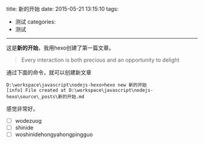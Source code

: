 title: 新的开始
date: 2015-05-21 13:15:10
tags:
- 测试
categories:
- 测试
---

这是**新的开始**，我用hexo创建了第一篇文章。
<!--more-->

> Every interaction is both precious and an opportunity to delight

通过下面的命令，就可以创建新文章
```{bash}
D:\workspace\javascript\nodejs-hexo>hexo new 新的开始
[info] File created at D:\workspace\javascript\nodejs-hexo\source\_posts\新的开始.md
```

感觉非常好。

- [ ] wodezuog
- [ ] shinide
- [ ] woshinidehongyahongpingguo